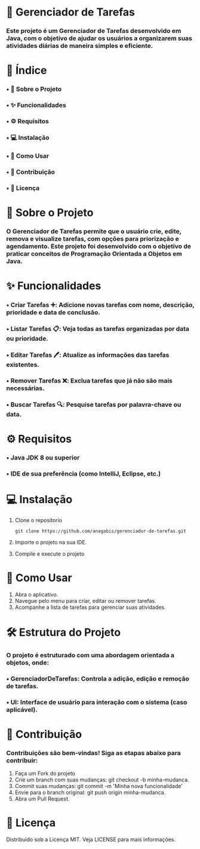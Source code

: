 # 📝 Gerenciador de Tarefas
### Este projeto é um Gerenciador de Tarefas desenvolvido em Java, com o objetivo de ajudar os usuários a organizarem suas atividades diárias de maneira simples e eficiente.

# 📑 Índice
### • 📖 Sobre o Projeto
### • ✨ Funcionalidades
### • ⚙️ Requisitos
### • 💻 Instalação
### • 📂 Como Usar
### • 🤝 Contribuição
### • 📜 Licença

# 📖 Sobre o Projeto
### O Gerenciador de Tarefas permite que o usuário crie, edite, remova e visualize tarefas, com opções para priorização e agendamento. Este projeto foi desenvolvido com o objetivo de praticar conceitos de Programação Orientada a Objetos em Java.

# ✨ Funcionalidades
### • Criar Tarefas ➕: Adicione novas tarefas com nome, descrição, prioridade e data de conclusão.
### • Listar Tarefas 📋: Veja todas as tarefas organizadas por data ou prioridade.
### • Editar Tarefas 🖊️: Atualize as informações das tarefas existentes.
### • Remover Tarefas ❌: Exclua tarefas que já não são mais necessárias.
### • Buscar Tarefas 🔍: Pesquise tarefas por palavra-chave ou data.

# ⚙️ Requisitos
### • Java JDK 8 ou superior
### • IDE de sua preferência (como IntelliJ, Eclipse, etc.)

# 💻 Instalação
1. Clone o repositorio

       git clone https://github.com/anagabis/gerenciador-de-tarefas.git

2. Importe o projeto na sua IDE.
3. Compile e execute o projeto

# 📂 Como Usar 
1. Abra o aplicativo.
2. Navegue pelo menu para criar, editar ou remover tarefas.
3. Acompanhe a lista de tarefas para gerenciar suas atividades.

# 🛠️ Estrutura do Projeto
### O projeto é estruturado com uma abordagem orientada a objetos, onde:
### • GerenciadorDeTarefas: Controla a adição, edição e remoção de tarefas.
### • UI: Interface de usuário para interação com o sistema (caso aplicável).

# 🤝 Contribuição
### Contribuições são bem-vindas! Siga as etapas abaixo para contribuir:

1. Faça um Fork do projeto
2. Crie um branch com suas mudanças: git checkout -b minha-mudanca.
3. Commit suas mudanças: git commit -m 'Minha nova funcionalidade'
4. Envie para o branch original: git push origin minha-mudanca.
5. Abra um Pull Request.

# 📜 Licença
Distribuído sob a Licença MIT. Veja LICENSE para mais informações.
